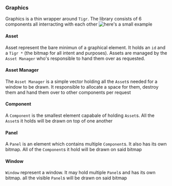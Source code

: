 ### Graphics
Graphics is a thin wrapper around `Tigr`. The library consists of 6 components all interracting with each other ![here's a small example](readme_assests/graphics.png)

#### Asset
Asset represent the bare minimun of a graphical element. It holds an `id` and a `Tigr *` (the bitmap for all intent and purposes). Assets are managed by the `Asset Manager` who's responsible to hand them over as requested.

#### Asset Manager
The `Asset Manager` is a simple vector holding all the `Asset`s needed for a window to be drawn. It responsible to allocate a space for them, destroy them and hand them over to other components per request

#### Component
A `Component` is the smallest element capabale of holding `Asset`s. All the `Asset`s it holds will be drawn on top of one another

#### Panel
A `Panel` is an element which contains multiple `Component`s. It also has its own bitmap. All of the `Component`s it hold will be drawn on said bitmap

#### Window
`Window` represent a window. It may hold multiple `Panel`s and has its own bitmap. all the visible `Panel`s will be drawn on said bitmap
